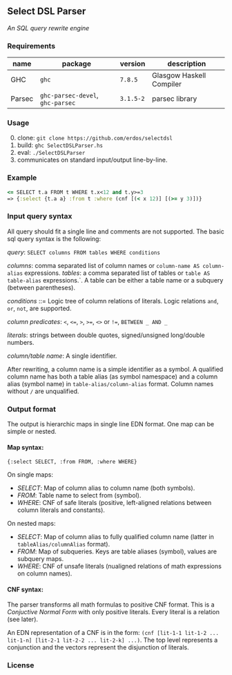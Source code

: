 ## Select DSL Parser

_An SQL query rewrite engine_


### Requirements

| name | package | version | description |
| ---- | ------- | ------- | ----------- |
| GHC  | `ghc` | `7.8.5` | Glasgow Haskell Compiler |
| Parsec | `ghc-parsec-devel`, `ghc-parsec` | `3.1.5-2` | parsec library  |


### Usage

0. clone: `git clone https://github.com/erdos/selectdsl`
1. build: `ghc SelectDSLParser.hs`
2. eval: `./SelectDSLParser`
3. communicates on standard input/output line-by-line.


### Example

```Clojure
<= SELECT t.a FROM t WHERE t.x<12 and t.y>=3
=> {:select {t.a a} :from t :where (cnf [(< x 12)] [(>= y 3)])}
```

### Input query syntax

All query should fit a single line and comments are not supported.
The basic sql query syntax is the following:

*query*: `SELECT columns FROM tables WHERE conditions`

*columns*: comma separated list of column names or
           `column-name AS column-alias` expressions.
*tables*: a comma separated list of tables or `table AS table-alias`
          expressions.`. A table can be either a table name or a subquery
          (between parentheses).

*conditions* ::= Logic tree of column relations of literals.
                 Logic relations `and`, `or`, `not`, are supported.

*column predicates*: `<`, `<=`, `>`, `>=`, `<>` or `!=`, `BETWEEN _ AND _`

*literals*: strings between double quotes, signed/unsigned long/double numbers.

*column/table name*: A single identifier.

After rewriting, a column name is a simple identifier as a symbol. A qualified column name has both a table alias (as symbol namespace) and a column alias (symbol name) in `table-alias/column-alias` format. Column names without `/` are unqualified.


### Output format

The output is hierarchic maps in single line EDN format. One map can be simple or nested.

#### Map syntax:

```
{:select SELECT, :from FROM, :where WHERE}
```

On single maps:

- *SELECT*: Map of column alias to column name (both symbols).
- *FROM*: Table name to select from (symbol).
- *WHERE*: CNF of safe literals (positive, left-aligned relations between column literals and constants).

On nested maps:

- *SELECT*: Map of column alias to fully qualified column name (latter in `tableAlias/columnAlias` format).
- *FROM*: Map of subqueries. Keys are table aliases (symbol), values are subquery maps.
- *WHERE*: CNF of unsafe literals (nualigned relations of math expressions on column names).

#### CNF syntax:

The parser transforms all math formulas to positive CNF format. This is a _Conjuctive Normal Form_ with only positive literals. Every literal is a relation (see later).

An EDN representation of a CNF is in the form:
`(cnf [lit-1-1 lit-1-2 ... lit-1-n] [lit-2-1 lit-2-2 ... lit-2-k] ...)`.
The top level represents a conjunction and the vectors represent the disjunction of literals.



### License
